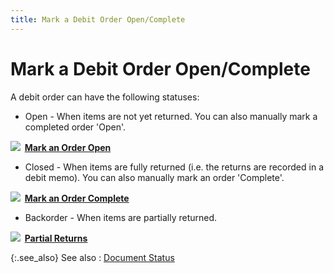```yaml
---
title: Mark a Debit Order Open/Complete
---
```


# Mark a Debit Order Open/Complete


A debit order can have the following statuses:

- Open - When  items are not yet returned. You can also manually mark a completed order  'Open'.



**![]({{site.pp_baseurl}}/img/lens.gif)  [Mark an Order Open]({{site.pp_baseurl}}/return-proc/dos/do-processes/mark-open-complete/mark-open/mark_open_pr.html)**

- Closed - When  items are fully returned (i.e. the returns are recorded in a debit memo).  You can also manually mark an order 'Complete'.



**![]({{site.pp_baseurl}}/img/lens.gif)  [Mark an Order  Complete]({{site.pp_baseurl}}/return-proc/dos/do-processes/mark-open-complete/mark-complete/mark_complete_pr.html)**

- Backorder -  When items are partially returned.



**![]({{site.pp_baseurl}}/img/lens.gif)  [Partial  Returns]({{site.pp_baseurl}}/return-proc/dos/do-processes/partial-returns/partial_returns_proc_dm.html)**


{:.see_also}
See also
: [Document Status]({{site.pp_baseurl}}/return-proc/doc-prof/contents/document-information/document_status_pr.html)

